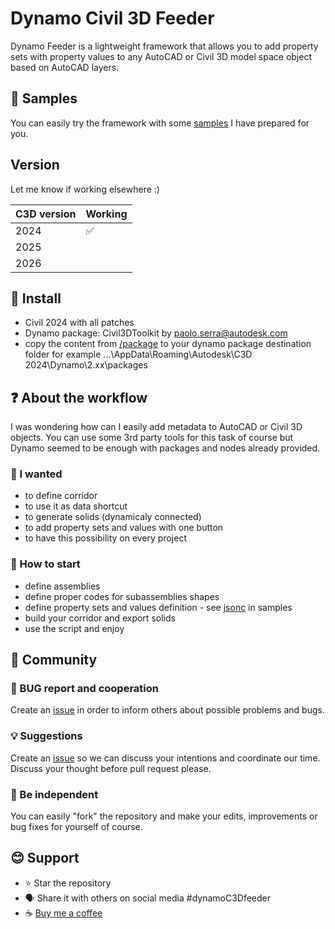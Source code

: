 # Dynamo Civil 3D Feeder

Dynamo Feeder is a lightweight framework that allows you to add property sets with property values to any AutoCAD or Civil 3D model space object based on AutoCAD layers.

## 🧩 Samples

You can easily try the framework with some [samples](samples) I have prepared for you.

## Version

Let me know if working elsewhere :)

| C3D version | Working |
| ----------- | ------- |
| 2024        | ✅      |
| 2025        |         |
| 2026        |         |

## 💯 Install

- Civil 2024 with all patches
- Dynamo package: Civil3DToolkit by paolo.serra@autodesk.com
- copy the content from [/package](package) to your dynamo package destination folder for example ...\AppData\Roaming\Autodesk\C3D 2024\Dynamo\2.xx\packages

## ❓ About the workflow

I was wondering how can I easily add metadata to AutoCAD or Civil 3D objects. You can use some 3rd party tools for this task of course but Dynamo seemed to be enough with packages and nodes already provided.

### 🔪 I wanted

- to define corridor
- to use it as data shortcut
- to generate solids (dynamicaly connected)
- to add property sets and values with one button
- to have this possibility on every project

### 🙏 How to start

- define assemblies
- define proper codes for subassemblies shapes
- define property sets and values definition - see [jsonc](https://github.com/karfous/DynamoC3DFeeder/blob/main/samples/corridor/input/psetsdefs.jsonc) in samples
- build your corridor and export solids
- use the script and enjoy

## 🤝 Community

### 🐞 BUG report and cooperation

Create an [issue](https://github.com/karfous/DynamoC3DFeeder/issues) in order to inform others about possible problems and bugs.

### 💡 Suggestions

Create an [issue](https://github.com/karfous/DynamoC3DFeeder/issues) so we can discuss your intentions and coordinate our time. Discuss your thought before pull request please.

### 💪 Be independent

You can easily "fork" the repository and make your edits, improvements or bug fixes for yourself of course.

## 😊 Support

- ⭐ Star the repository
- 🗣️ Share it with others on social media #dynamoC3Dfeeder
- ☕ [Buy me a coffee](https://coff.ee/jakubkares)
